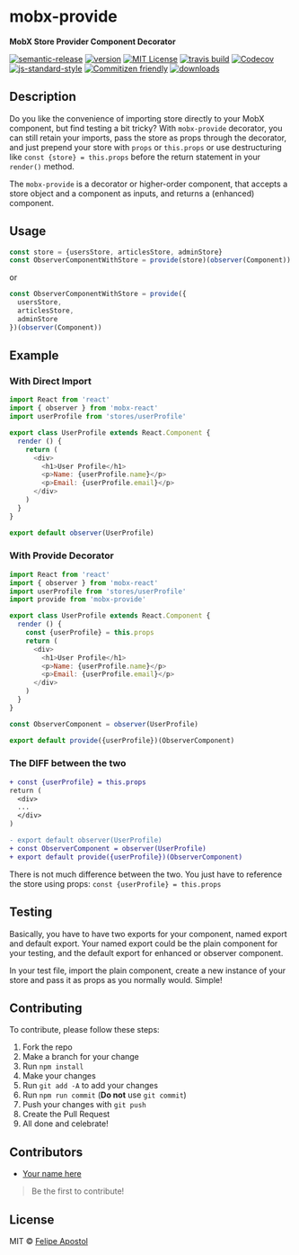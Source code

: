 # mobx-provide

**MobX Store Provider Component Decorator**

[![semantic-release](https://img.shields.io/badge/%20%20%F0%9F%93%A6%F0%9F%9A%80-semantic--release-e10079.svg?style=flat-square)](https://github.com/semantic-release/semantic-release)
[![version](https://img.shields.io/npm/v/mobx-provide.svg?style=flat-square)](http://npm.im/mobx-provide)
[![MIT License](https://img.shields.io/npm/l/mobx-provide.svg?style=flat-square)](http://opensource.org/licenses/MIT)
[![travis build](https://img.shields.io/travis/flipjs/mobx-provide.svg?style=flat-square)](https://travis-ci.org/flipjs/mobx-provide)
[![Codecov](https://img.shields.io/codecov/c/github/flipjs/mobx-provide.svg?style=flat-square)](https://codecov.io/github/flipjs/mobx-provide)
[![js-standard-style](https://img.shields.io/badge/code%20style-standard-brightgreen.svg?style=flat-square)](https://github.com/feross/standard)
[![Commitizen friendly](https://img.shields.io/badge/commitizen-friendly-brightgreen.svg?style=flat-square)](http://commitizen.github.io/cz-cli/)
[![downloads](https://img.shields.io/npm/dm/mobx-provide.svg?style=flat-square)](http://npm-stat.com/charts.html?package=mobx-provide&from=2016-03-24)

## Description

Do you like the convenience of importing store directly to your MobX component, but find testing a bit tricky? With `mobx-provide` decorator, you can still retain your imports, pass the store as props through the decorator, and just prepend your store with `props` or `this.props` or use destructuring like `const {store} = this.props` before the return statement in your `render()` method.

The `mobx-provide` is a decorator or higher-order component, that accepts a store object and a component as inputs, and returns a (enhanced) component.

## Usage

```js
const store = {usersStore, articlesStore, adminStore}
const ObserverComponentWithStore = provide(store)(observer(Component))
```

or

```js
const ObserverComponentWithStore = provide({
  usersStore,
  articlesStore,
  adminStore
})(observer(Component))
```

## Example

### With Direct Import

```js
import React from 'react'
import { observer } from 'mobx-react'
import userProfile from 'stores/userProfile'

export class UserProfile extends React.Component {
  render () {
    return (
      <div>
        <h1>User Profile</h1>
        <p>Name: {userProfile.name}</p>
        <p>Email: {userProfile.email}</p>
      </div>
    )
  }
}

export default observer(UserProfile)
```

### With Provide Decorator

```js
import React from 'react'
import { observer } from 'mobx-react'
import userProfile from 'stores/userProfile'
import provide from 'mobx-provide'

export class UserProfile extends React.Component {
  render () {
    const {userProfile} = this.props
    return (
      <div>
        <h1>User Profile</h1>
        <p>Name: {userProfile.name}</p>
        <p>Email: {userProfile.email}</p>
      </div>
    )
  }
}

const ObserverComponent = observer(UserProfile)

export default provide({userProfile})(ObserverComponent)
```

### The DIFF between the two

```diff
+ const {userProfile} = this.props
return (
  <div>
  ...
  </div>
)
```

```diff
- export default observer(UserProfile)
+ const ObserverComponent = observer(UserProfile)
+ export default provide({userProfile})(ObserverComponent)
```

There is not much difference between the two. You just have to reference the store using props:
`const {userProfile} = this.props`

## Testing

Basically, you have to have two exports for your component, named export and default export. Your named export could be the plain component for your testing, and the default export for enhanced or observer component.

In your test file, import the plain component, create a new instance of your store and pass it as props as you normally would. Simple!

## Contributing

To contribute, please follow these steps:

1. Fork the repo
1. Make a branch for your change
1. Run `npm install`
1. Make your changes
1. Run `git add -A` to add your changes
1. Run `npm run commit` (**Do not** use `git commit`)
1. Push your changes with `git push`
1. Create the Pull Request
1. All done and celebrate!

## Contributors

* [Your name here](https://github.com/githubusername)

>Be the first to contribute!

## License

MIT © [Felipe Apostol](https://github.com/flipjs)

